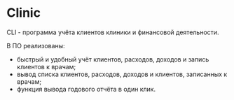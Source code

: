 # Clinic
CLI - программа учёта клиентов клиники и финансовой деятельности.

В ПО реализованы:
- быстрый и удобный учёт клиентов, расходов, доходов и запись клиентов к врачам;
- вывод списка клиентов, расходов, доходов и клиентов, записанных к врачам;
- функция вывода годового отчёта в один клик.
